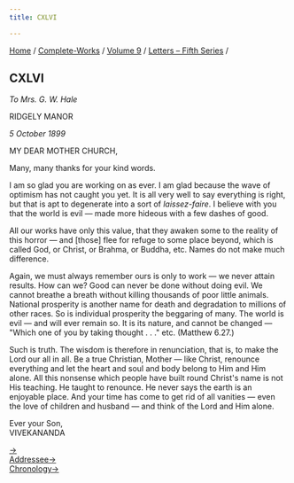 ```yaml
---
title: CXLVI

---
```



[Home](../../../index.htm) / [Complete-Works](../../complete_works.htm)
/ [Volume 9](../volume_9_contents.htm) / [Letters – Fifth
Series](letters_fifth_series_contents.htm) /



## CXLVI

*To Mrs. G. W. Hale*

RIDGELY MANOR

*5 October 1899*

MY DEAR MOTHER CHURCH,

Many, many thanks for your kind words.

I am so glad you are working on as ever. I am glad because the wave of
optimism has not caught you yet. It is all very well to say everything
is right, but that is apt to degenerate into a sort of *laissez-faire*.
I believe with you that the world is evil — made more hideous with a few
dashes of good.

All our works have only this value, that they awaken some to the reality
of this horror — and \[those\] flee for refuge to some place beyond,
which is called God, or Christ, or Brahma, or Buddha, etc. Names do not
make much difference.

Again, we must always remember ours is only to work — we never attain
results. How can we? Good can never be done without doing evil. We
cannot breathe a breath without killing thousands of poor little
animals. National prosperity is another name for death and degradation
to millions of other races. So is individual prosperity the beggaring of
many. The world is evil — and will ever remain so. It is its nature, and
cannot be changed — "Which one of you by taking thought . . ." etc.
(Matthew 6.27.)

Such is truth. The wisdom is therefore in renunciation, that is, to make
the Lord our all in all. Be a true Christian, Mother — like Christ,
renounce everything and let the heart and soul and body belong to Him
and Him alone. All this nonsense which people have built round Christ's
name is not His teaching. He taught to renounce. He never says the earth
is an enjoyable place. And your time has come to get rid of all vanities
— even the love of children and husband — and think of the Lord and Him
alone.

Ever your Son,  
VIVEKANANDA

[→](147_mother.htm)  
[Addressee→](147_mother.htm)  
[Chronology→](147_mother.htm)


